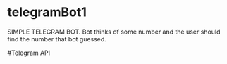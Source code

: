 # telegramBot1

SIMPLE TELEGRAM BOT. 
Bot thinks of some number and the user should find the number that bot guessed.

#Telegram API
